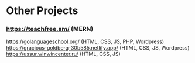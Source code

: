 # Other Projects
### https://teachfree.am/ (MERN) 
https://golanguageschool.org/ (HTML, CSS, JS, PHP, Wordpress) 
https://gracious-goldberg-30b585.netlify.app/ (HTML, CSS, JS, Wordpress) 
https://ussur.winwincenter.ru/ (HTML, CSS, JS) 
